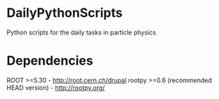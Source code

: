 DailyPythonScripts
==================

Python scripts for the daily tasks in particle physics


Dependencies
==================
ROOT >=5.30 - http://root.cern.ch/drupal
rootpy >=0.6 (recommended HEAD version) - http://rootpy.org/
